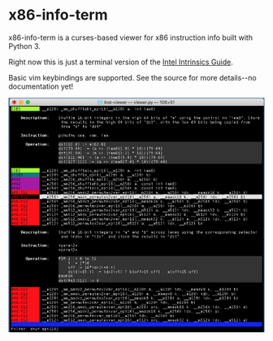 x86-info-term
===
x86-info-term is a curses-based viewer for x86 instruction info built with Python 3.

Right now this is just a terminal version of the [Intel Intrinsics Guide](https://software.intel.com/sites/landingpage/IntrinsicsGuide/).

Basic vim keybindings are supported. See the source for more details--no documentation yet!

![screenshot](screenshot.png)
